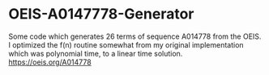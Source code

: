 # OEIS-A0147778-Generator
Some code which generates 26 terms of sequence A014778 from the OEIS. I optimized the f(n) routine somewhat from my original implementation which was polynomial time, to a linear time solution.
https://oeis.org/A014778
